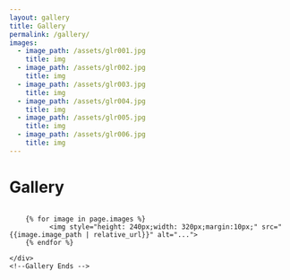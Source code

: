 ```yaml
---
layout: gallery
title: Gallery
permalink: /gallery/
images:
  - image_path: /assets/glr001.jpg
    title: img
  - image_path: /assets/glr002.jpg
    title: img
  - image_path: /assets/glr003.jpg
    title: img
  - image_path: /assets/glr004.jpg
    title: img
  - image_path: /assets/glr005.jpg
    title: img
  - image_path: /assets/glr006.jpg
    title: img
---
```


<body>
<!-- Gallery Begins -->
    <h1> Gallery </h1>
    <div class="container" style="display: flex; flex-wrap: wrap; justify-content: center">

        {% for image in page.images %}
              <img style="height: 240px;width: 320px;margin:10px;" src=" {{image.image_path | relative_url}}" alt="...">
        {% endfor %}

    </div>
    <!--Gallery Ends -->
</body>
